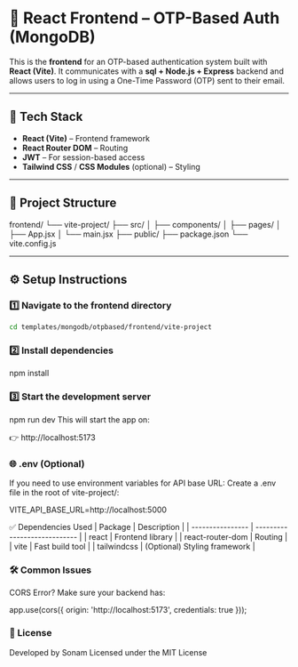 # 🔐 React Frontend – OTP-Based Auth (MongoDB)

This is the **frontend** for an OTP-based authentication system built with **React (Vite)**. It communicates with a **sql + Node.js + Express** backend and allows users to log in using a One-Time Password (OTP) sent to their email.

---

## 🚀 Tech Stack

- **React (Vite)** – Frontend framework
- **React Router DOM** – Routing
- **JWT** – For session-based access
- **Tailwind CSS** / **CSS Modules** (optional) – Styling

---

## 📁 Project Structure

frontend/
└── vite-project/
├── src/
│ ├── components/
│ ├── pages/
│ ├── App.jsx
│ └── main.jsx
├── public/
├── package.json
└── vite.config.js

---

## ⚙️ Setup Instructions

### 1️⃣ Navigate to the frontend directory

```bash
cd templates/mongodb/otpbased/frontend/vite-project
```
### 2️⃣ Install dependencies
npm install
### 3️⃣ Start the development server
npm run dev
This will start the app on:

👉 http://localhost:5173
### 🌐 .env (Optional)
If you need to use environment variables for API base URL:
Create a .env file in the root of vite-project/:

VITE_API_BASE_URL=http://localhost:5000

✅ Dependencies Used
| Package          | Description                  | 
| ---------------- | ---------------------------- |
| react            | Frontend library             |
| react-router-dom | Routing                      |
| vite             | Fast build tool              |
| tailwindcss      | (Optional) Styling framework |

### 🛠 Common Issues

CORS Error?
Make sure your backend has:

app.use(cors({
  origin: 'http://localhost:5173',
  credentials: true
}));

### 📄 License

Developed by Sonam
Licensed under the MIT License